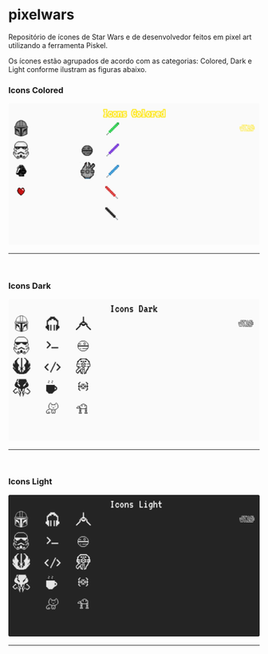 # pixelwars
Repositório de ícones de Star Wars e de desenvolvedor feitos em pixel art utilizando a ferramenta Piskel.

Os ícones estão agrupados de acordo com as categorias: Colored, Dark e Light conforme ilustram as figuras abaixo.

<div>
  <h3>Icons Colored</h3>
  <img alt="Pixels" title="Icons Colored" src="./README/demo/icons_colored.png" />
</div>

<hr>
<br>

<div>
  <h3>Icons Dark</h3>
  <img alt="Pixels" title="Icons Dark" src="./README/demo/icons_dark.png" />
</div>

<hr>
<br>

<div>
  <h3>Icons Light</h3>
  <img alt="Pixels" title="Icons Light" src="./README/demo/icons_light.png" />
</div>

<hr>
<br>
